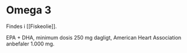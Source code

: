 # Omega 3
Findes i [[Fiskeolie]].

EPA + DHA, minimum dosis 250 mg dagligt, American Heart Association anbefaler 1.000 mg.

<!-- {BearID:15AC36E8-0876-4F18-847B-9A48FE5378F2-28266-000034167329F71B} -->
